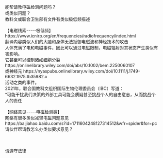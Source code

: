 <br>
<br>
<br>
<br>
能帮请教电磁检测问题吗？<br>
或类似问题？<br>
教科文或联合卫生部有文件有类似极低频描述<br>
<br>
【电磁线索-----极低频】<br>
https://www.icnirp.org/en/frequencies/radiofrequency/index.html<br>
翻译内容类似人们的大脑和身体无法抵御电磁波和神经技术的攻击<br>
人体充满了电和电磁事件，因此可以通过电磁限制，电磁辐射对其状态产生类似有害影响。<br>
它甚至可以控制诸如细胞分裂 https://onlinelibrary.wiley.com/doi/abs/10.1002/bem.2250060107 <br>
或神经元 https://nyaspubs.onlinelibrary.wiley.com/doi/10.1111/j.1749-6632.1975.tb35982.x <br>
活动之类的事件。<br>
2021年，联合国教科文组织国际生物伦理委员会（IBC）写道：<br>
“可能干扰我们决策的外部工具可能会质疑甚至挑战个人的自由意志，从而挑战个人的责任<br>
<br>
【网络意见-----电磁检测类】<br>
网络有很多类似减轻电磁问题意见<br>
https://baijiahao.baidu.com/s?id=1711604248127314512&wfr=spider&for=pc<br>
请伙伴帮请教怎么办类似要求意见？<br>
<br>
<br>
<br>
请遵守法律<br>
<br>
<br>
<br>
<br>
<br>
<br>
<br>
<br>
<br>
<br>
<br>

